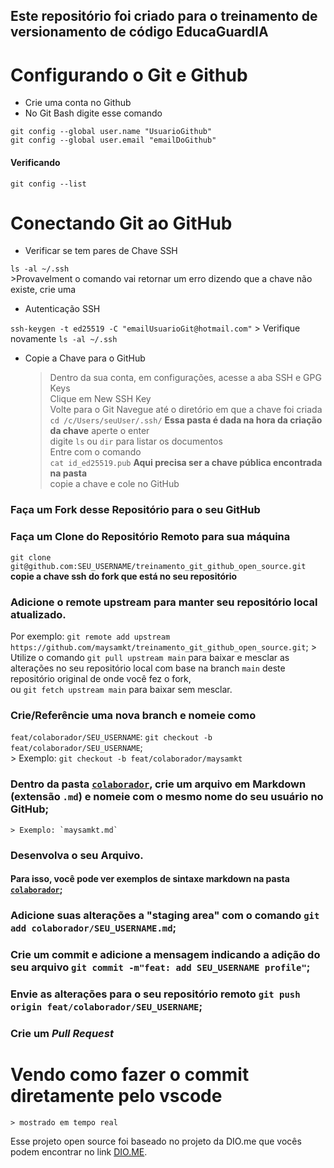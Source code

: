 ## Este repositório foi criado para o treinamento de versionamento de código EducaGuardIA

# Configurando o Git e Github

* Crie uma conta no Github
* No Git Bash digite esse comando

`git config --global user.name "UsuarioGithub"` <br>
`git config --global user.email "emailDoGithub"`

#### Verificando

`git config --list`

# Conectando Git ao GitHub

* Verificar se tem pares de Chave SSH

`ls -al ~/.ssh` <br>
    >Provavelment o comando vai retornar um erro dizendo que a chave não existe, crie uma

*  Autenticação SSH

`ssh-keygen -t ed25519 -C "emailUsuarioGit@hotmail.com"`
    > Verifique novamente 
    `ls -al ~/.ssh`

* Copie a Chave para o GitHub

    > Dentro da sua conta, em configurações, acesse a aba SSH e GPG Keys <br>
    > Clique em New SSH Key <br>
    > Volte para o Git Navegue até o diretório em que a chave foi criada <br>
`cd /c/Users/seuUser/.ssh/` **Essa pasta é dada na hora da criação da chave** aperte o enter <br>
    > digite `ls` ou `dir` para listar os documentos <br>
    > Entre com o comando <br>
`cat id_ed25519.pub` **Aqui precisa ser a chave pública encontrada na pasta** <br>
    > copie a chave e cole no GitHub

### Faça um Fork desse Repositório para o seu GitHub
### Faça um Clone do Repositório Remoto para sua máquina

`git clone git@github.com:SEU_USERNAME/treinamento_git_github_open_source.git` **copie a chave ssh do fork que está no seu repositório**

### Adicione o remote upstream para manter seu repositório local atualizado. 
Por exemplo: `git remote add upstream https://github.com/maysamkt/treinamento_git_github_open_source.git`;
    > Utilize o comando `git pull upstream main` para baixar e mesclar as alterações no seu repositório local com base na branch `main` deste repositório original de onde você fez o fork, <br> ou `git fetch upstream main` para baixar sem mesclar. 

### Crie/Referêncie uma nova **branch** e nomeie como 
`feat/colaborador/SEU_USERNAME`: `git checkout -b feat/colaborador/SEU_USERNAME`; <br>
    > Exemplo: `git checkout -b feat/colaborador/maysamkt`

### Dentro da pasta [`colaborador`](https://github.com/Maysamkt/treinamento_git_github_open_source/blob/main/colaborador/), crie um arquivo em Markdown (extensão `.md`) e nomeie com o mesmo nome do seu usuário no GitHub;
    > Exemplo: `maysamkt.md` 

###  Desenvolva o seu Arquivo. 
#### Para isso, você pode ver exemplos de sintaxe markdown na pasta [`colaborador`](https://github.com/Maysamkt/treinamento_git_github_open_source/blob/main/colaborador/);

### Adicione suas alterações a "staging area" com o comando `git add colaborador/SEU_USERNAME.md`;
### Crie um commit e adicione a mensagem indicando a adição do seu arquivo `git commit -m"feat: add SEU_USERNAME profile"`;
### Envie as alterações para o seu repositório remoto `git push origin feat/colaborador/SEU_USERNAME`;
### Crie um *Pull Request*

# Vendo como fazer o commit diretamente pelo vscode
    > mostrado em tempo real

Esse projeto open source foi baseado no projeto da DIO.me que vocês podem encontrar no link [DIO.ME](https://github.com/digitalinnovationone/dio-lab-open-source.git).


